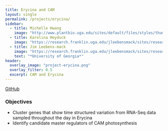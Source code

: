 ```yaml
---
title: Erycina and CAM
layout: single
permalink: /projects/erycina/
sidebar:
  - title: Michelle Hwang
    image: "http://www.plantbio.uga.edu/sites/default/files/styles/thumbnail/public/hwang_michelle_260.jpg?itok=nxBej64m"
  - title: Karolina Heyduck
    image: "https://research.franklin.uga.edu/jleebensmack/sites/research.franklin.uga.edu.jleebensmack/files/heyduk_karolina_260.jpg"
  - title: Jim Leebens-mack
    image: "https://research.franklin.uga.edu/jleebensmack/sites/research.franklin.uga.edu.jleebensmack/files/pictures/Screen%20Shot%202013-11-17%20at%206.06.17%20PM.png"
    text: "*University of Georgia*"    
header:
  overlay_image: "project-erycina.png"
  overlay_filter: 0.5
  excerpt: CAM and Erycina
---
```


[GitHub](https://github.com/michelle-hwang/erycina)

### Objectives

* Cluster genes that show time structured variation from RNA-Seq data sampled throughout the day in Erycina
* Identify candidate master regulators of CAM photosynthesis
